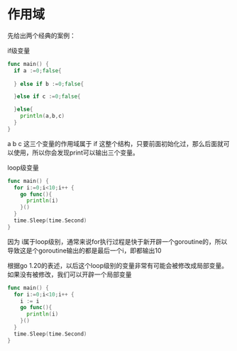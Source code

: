 # 作用域

先给出两个经典的案例：

if级变量
```go
func main() {
  if a :=0;false{
  
  } else if b :=0;false{

  }else if c :=0;false{

  }else{
    println(a,b,c)
  }
}
```
a b c 这三个变量的作用域属于 if 这整个结构，只要前面初始化过，那么后面就可以使用，所以你会发现print可以输出三个变量。

loop级变量
```go
func main() {
  for i:=0;i<10;i++ {
    go func(){
      println(i)
    }()
  }
  time.Sleep(time.Second)
}
```
因为 i属于loop级别，通常来说for执行过程是快于新开辟一个goroutine的，所以导致这是个goroutine输出的都是最后一个i，即都输出10

根据go 1.20的表述，以后这个loop级别的变量非常有可能会被修改成局部变量。如果没有被修改，我们可以开辟一个局部变量

```go
func main() {
  for i:=0;i<10;i++ {
    i := i
    go func(){
      println(i)
    }()
  }
  time.Sleep(time.Second)
}
```